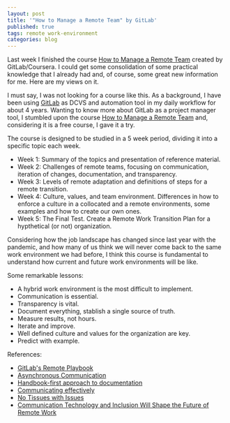 ```yaml
---
layout: post
title: '"How to Manage a Remote Team" by GitLab'
published: true
tags: remote work-environment
categories: blog
---
```


Last week I finished the course [How to Manage a Remote Team](https://www.coursera.org/learn/remote-team-management) created by GitLab/Coursera. I could get some consolidation of some practical knowledge that I already had and, of course, some great new information for me. Here are my views on it.

<!--more-->

I must say, I was not looking for a course like this. As a background, I have been using [GitLab](https://about.gitlab.com/) as DCVS and automation tool in my daily workflow for about 4 years. Wanting to know more about GitLab as a project manager tool, I stumbled upon the course [How to Manage a Remote Team](https://www.coursera.org/learn/remote-team-management) and, considering it is a free course, I gave it a try.

The course is designed to be studied in a 5 week period, dividing it into a specific topic each week.
- Week 1: Summary of the topics and presentation of reference material.
- Week 2: Challenges of remote teams, focusing on communication, iteration of changes, documentation, and transparency.
- Week 3: Levels of remote adaptation and definitions of steps for a remote transition.
- Week 4: Culture, values, and team environment. Differences in how to enforce a culture in a collocated and a remote environments, some examples and how to create our own ones.
- Week 5: The Final Test. Create a Remote Work Transition Plan for a hypthetical (or not) organization. 

Considering how the job landscape has changed since last year with the pandemic, and how many of us think we will never come back to the same work environment we had before, I think this course is fundamental to understand how current and future work environments will be like.

Some remarkable lessons:
- A hybrid work environment is the most difficult to implement.
- Communication is essential.
- Transparency is vital.
- Document everything, stablish a single source of truth.
- Measure results, not hours.
- Iterate and improve.
- Well defined culture and values for the organization are key.
- Predict with example.

References:
- [GitLab's Remote Playbook](https://learn.gitlab.com/coursera-remote-work/)
- [Asynchronous Communication](https://learn.gitlab.com/coursera-remote-work/asynchronous-comms)
- [Handbook-first approach to documentation](https://learn.gitlab.com/coursera-remote-work/handbook-first-doc)
- [Communicating effectively ](https://learn.gitlab.com/coursera-remote-work/effective-communicat-1)
- [No Tissues with Issues](https://learn.gitlab.com/coursera-remote-work/101)
- [Communication Technology and Inclusion Will Shape the Future of Remote Work](https://www.businessnewsdaily.com/8156-future-of-remote-work.html)